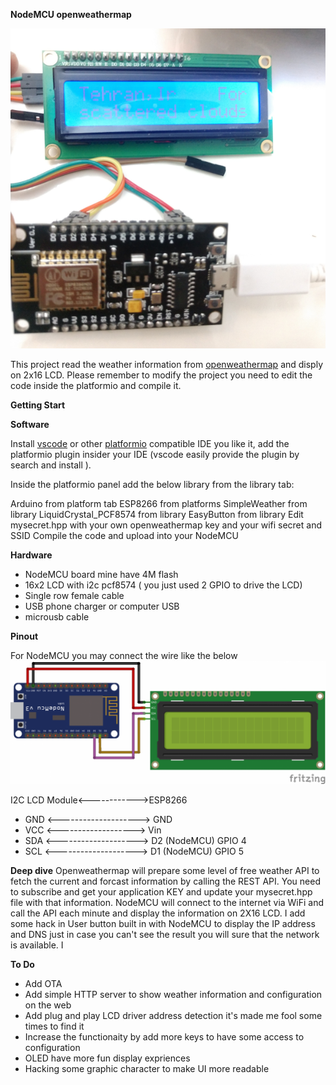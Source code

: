 **NodeMCU openweathermap** 

![live picture](./lib/live.png?raw=true "Live Image")

This project read the weather information from <a href="https://openweathermap.org/" target="_blank">openweathermap</a> and disply on 2x16 LCD.
Please remember to modify the project you need to edit the code inside the platformio and compile it.

**Getting Start**


**Software**

Install [vscode](https://code.visualstudio.com/) or other [platformio](https://platformio.org/platformio-ide) compatible IDE you like it, add the platformio plugin insider your IDE (vscode easily provide the plugin by search and install ).

Inside the platformio panel add the below library from the library tab:

Arduino from platform tab
ESP8266 from platforms
SimpleWeather from library
LiquidCrystal_PCF8574 from library
EasyButton from library
Edit mysecret.hpp with your own openweathermap key and your wifi secret and SSID
Compile the code and upload into your NodeMCU

**Hardware**

* NodeMCU board mine have 4M flash 
* 16x2 LCD with i2c pcf8574 ( you just used 2 GPIO to drive the LCD)
* Single row female cable
* USB phone charger or computer USB 
* microusb cable


**Pinout**

For NodeMCU you may connect the wire like the below 
![Pinout](./lib/pinout.png?raw=true "Pinout")

  I2C LCD Module<------------>ESP8266

* GND   <--------------------> GND
* VCC    <-------------------> Vin
* SDA   <--------------------> D2 (NodeMCU) GPIO 4
* SCL   <--------------------> D1 (NodeMCU) GPIO 5

**Deep dive**
Openweathermap will prepare some level of free weather API to fetch the current and forcast information by calling the REST API.
You need to subscribe and get your application KEY and update your mysecret.hpp file with that information.
NodeMCU will connect to the internet via WiFi and call the API each minute and display the information on 2X16 LCD.
I add some hack in User button built in with NodeMCU to display the IP address and DNS just in case you can't see the result you will sure that the network is available.
I


**To Do**
* Add OTA
* Add simple HTTP server to show weather information and configuration on the web
* Add plug and play LCD driver address detection it's made me fool some times to find it
* Increase the functionaity by add more keys to have some access to configuration 
* OLED have more fun display expriences 
* Hacking some graphic character to make UI more readable
  



